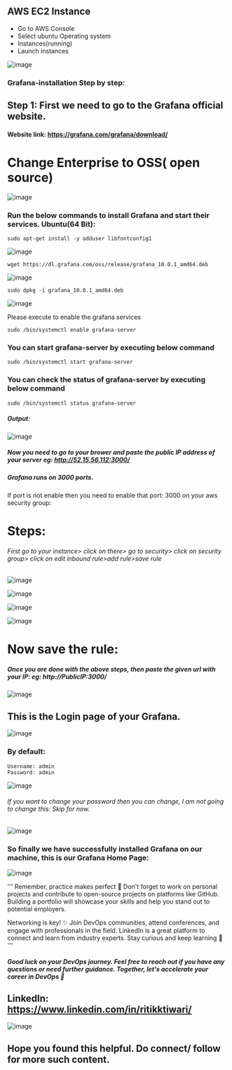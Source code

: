 ## AWS EC2 Instance

- Go to AWS Console
- Select ubuntu Operating system
- Instances(running)
- Launch instances
  
![image](https://github.com/RitikPyCode/Grafana-installation/assets/69500530/bbbe3cdd-8c50-4071-9a65-c5df2354998c)

### Grafana-installation Step by step:

## Step 1: First we need to go to the Grafana official website.

#### Website link: https://grafana.com/grafana/download/

# Change Enterprise to OSS( open source) 

![image](https://github.com/RitikPyCode/Grafana-installation/assets/69500530/d248c79c-f9de-48d7-a640-831eccc46084)

### Run the below commands to install Grafana and start their services. Ubuntu(64 Bit):

```
sudo apt-get install -y adduser libfontconfig1
```

![image](https://github.com/RitikPyCode/Grafana-installation/assets/69500530/2ab8b80a-5a9a-4d8f-a6fe-85e50e88a892)

```
wget https://dl.grafana.com/oss/release/grafana_10.0.1_amd64.deb
```

![image](https://github.com/RitikPyCode/Grafana-installation/assets/69500530/a30fd40d-2a56-4ee1-8329-3efa75e9a45b)

```
sudo dpkg -i grafana_10.0.1_amd64.deb
```

![image](https://github.com/RitikPyCode/Grafana-installation/assets/69500530/70d6a4ef-d2ff-4abc-8509-2f21c306434f)

Please execute to enable the grafana services

```
sudo /bin/systemctl enable grafana-server
```
### You can start grafana-server by executing below command
```
sudo /bin/systemctl start grafana-server
```
### You can check the status of grafana-server by executing below command
```
sudo /bin/systemctl status grafana-server
```

##### Output:
 ![image](https://github.com/RitikPyCode/Grafana-installation/assets/69500530/8b5bd0c5-b2be-4c3b-b2d4-be79ddda9772)


##### Now you need to go to your brower and paste the public IP address of your server eg: http://52.15.56.112:3000/

##### Grafana runs on 3000 ports.

If port is not enable then you need to enable that port: 3000 on your aws security group:

# Steps: 

###### First go to your instance> click on there> go to security> click on security group> click on edit inbound rule>add rule>save rule

![image](https://github.com/RitikPyCode/Grafana-installation/assets/69500530/f15b42e1-5b1e-4a34-9e6f-ffd63b271f78)


![image](https://github.com/RitikPyCode/Grafana-installation/assets/69500530/0893d932-86a7-4d81-8d7e-7ac61d4ac428)


![image](https://github.com/RitikPyCode/Grafana-installation/assets/69500530/91fb59e4-4b4d-45d0-9173-217c5910dee9)


![image](https://github.com/RitikPyCode/Grafana-installation/assets/69500530/3e20fa37-e170-40f7-a414-b37e7c30fa55)

# Now save the rule:

##### Once you are done with the above steps, then paste the given url with your IP: eg: http://PublicIP:3000/


![image](https://github.com/RitikPyCode/Grafana-installation/assets/69500530/1b04f715-02ec-48ba-9e31-070d105ddda1)


## This is the Login page of your Grafana.

![image](https://github.com/RitikPyCode/Grafana-installation/assets/69500530/ff2d898f-2a76-4709-b898-0dbfe5cbd61b)


### By default:
```
Username: admin
Password: admin

```

![image](https://github.com/RitikPyCode/Grafana-installation/assets/69500530/b1c96f95-1c95-43de-aa1e-15b3e7867229)


###### If you want to change your password then you can change, I am not going to change this: Skip for now.

![image](https://github.com/RitikPyCode/Grafana-installation/assets/69500530/199615cf-aaed-4734-9ecb-b7938d8807dc)


### So finally we have successfully installed Grafana on our machine, this is our Grafana Home Page:

![image](https://github.com/RitikPyCode/Grafana-installation/assets/69500530/3e0cf806-65ae-41e8-8921-977545bde31a)


'''
Remember, practice makes perfect 🎯 Don't forget to work on personal projects and contribute to open-source projects on platforms like GitHub. Building a portfolio will showcase your skills and help you stand out to potential employers.

Networking is key! ✨ Join DevOps communities, attend conferences, and engage with professionals in the field. LinkedIn is a great platform to connect and learn from industry experts.
Stay curious and keep learning 📖
'''

##### Good luck on your DevOps journey. Feel free to reach out if you have any questions or need further guidance. Together, let's accelerate your career in DevOps 💪
## LinkedIn: https://www.linkedin.com/in/ritikktiwari/

![image](https://github.com/RitikPyCode/Grafana-installation/assets/69500530/dbd3cb71-3d98-47c3-95c2-43c231b2e300)


## Hope you found this helpful. Do connect/ follow for more such content.

